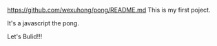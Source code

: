 https://github.com/wexuhong/pong/README.md
This is my first poject.







It's a javascript the pong.














Let's Bulid!!!
